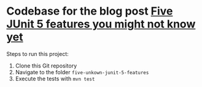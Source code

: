 # Codebase for the blog post [Five JUnit 5 features you might not know yet](https://rieckpil.de/five-junit-5-features-you-might-not-know-yet/)

Steps to run this project:

1. Clone this Git repository
2. Navigate to the folder `five-unkown-junit-5-features`
3. Execute the tests with `mvn test`
